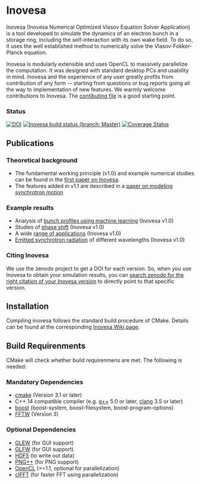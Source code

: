 Inovesa
=======

Inovesa (Inovesa Numerical Optimized Vlasov Equation Solver Application) is
a tool developed to simulate the dynamics of an electron bunch in a storage
ring, including the self-interaction with its own wake field.
To do so, it  uses the well established method to numerically solve the
Vlasov-Fokker-Planck equation.

Inovesa is modularly extensible and uses OpenCL to massively parallelize the
computation. It was designed with standard desktop PCs and usability in mind.
Inovesa and the experience of any user greatly profits from contribution of
any form -- starting from questions or bug reports going all the way to
implementation of new features. We warmly welcome contributions to Inovesa.
The [contibuting file](CONTRIBUTING.md) is a good starting point.

### Status



[![DOI](https://zenodo.org/badge/73905339.svg)](https://zenodo.org/badge/latestdoi/73905339)
[![Inovesa build status (branch: Master)](https://travis-ci.org/Inovesa/Inovesa.svg?branch=master)](https://travis-ci.org/Inovesa/Inovesa/branches)
[![Coverage Status](https://coveralls.io/repos/github/Inovesa/Inovesa/badge.svg?branch=master)](https://coveralls.io/github/Inovesa/Inovesa?branch=master)


Publications
------------

### Theoretical background

* The fundamental working principle (v1.0) and example numerical studies can be found in the [first paper on Inovesa][1].
* The features added in v1.1 are described in a [paper on modeling synchrotron motion][2]


### Example results

* Analysis of [bunch profiles using machine learning][3] (Inovesa v1.0)
* Studies of [phase shift][4] (Inovesa v1.0)
* A wide [range of applications][5] (Inovesa v1.0)
* [Emitted synchrotron radiation][6] of different wavelengths (Inovesa v1.0)


### Citing Inovesa

We use the zenodo project to get a DOI for each version. So, when you use
Inovesa to obtain your simulation results, you can
[search zenodo for the right citation of your Inovesa version](https://zenodo.org/search?page=1&size=20&q=conceptrecid:597356&all_versions&sort=-version)
to directly point to that specific version.



[1]: https://journals.aps.org/prab/abstract/10.1103/PhysRevAccelBeams.20.030704 "Parallelized Vlasov-Fokker-Planck solver for desktop personal computers"

[2]: http://iopscience.iop.org/article/10.1088/1742-6596/1067/6/062025/meta "Elaborated Modeling of Synchrotron Motion in Vlasov-Fokker-Planck Solvers"

[3]: https://doi.org/10.18429/JACoW-IPAC2018-THPAK030 "Studies of Longitudinal Dynamics in the Micro-Bunching Instability Using Machine Learning"

[4]: https://doi.org/10.18429/JACoW-IPAC2018-WEPAL028 "Study of the Influence of the CSR Impedance on the Synchronous Phase Shift at KARA"

[5]: https://doi.org/10.5445/ir/1000084466 "Simulation and measurement of the dynamics of ultra-short electron bunch profiles for the generation of coherent THz radiation"

[6]: https://arxiv.org/abs/1710.09568 "Continuous bunch-by-bunch spectroscopic investigation of the micro-bunching instability"



Installation
------------

Compiling inovesa follows the standard build procedure of CMake.
Details can be found at the corresponding [Inovesa Wiki page](https://github.com/Inovesa/Inovesa/wiki/Installation).

Build Requirenments
-------------------

CMake will check whether build requirenmens are met.
The following is needed:

### Mandatory Dependencies
* [cmake](https://cmake.org/) (Version 3.1 or later)
* C++ 14 compatible compiler (e.g. [g++](https://gcc.gnu.org/) 5.0 or later, [clang](http://clang.llvm.org/) 3.5 or later)
* [boost](http://www.boost.org/) (boost-system, boost-filesystem, boost-program-options)
* [FFTW](http://fftw.org/) (Version 3)

### Optional Dependencies
* [GLEW](https://www.opengl.org/sdk/libs/GLEW/) (for GUI support)
* [GLFW](http://www.glfw.org/) (for GUI support)
* [HDF5](https://www.hdfgroup.org/downloads/hdf5/) (to write out data)
* [PNG++](http://www.nongnu.org/pngpp/) (for PNG support)
* [OpenCL](https://www.khronos.org/opencl/) (>=1.1, optional for parallelization)
* [clFFT](https://github.com/clMathLibraries/clFFT) (for faster FFT using parallelization)

